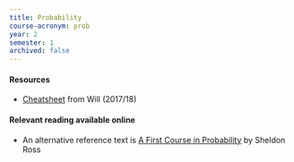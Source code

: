 ```yaml
---
title: Probability
course-acronym: prob
year: 2
semester: 1
archived: false
---
```


#### Resources

- [Cheatsheet](resources/math2/prob/Probability_Cheat_Sheet.pdf) from Will (2017/18)

#### Relevant reading available online

- An alternative reference text is [A First Course in Probability](https://discovered.ed.ac.uk/permalink/f/1njkql8/44UOE_ALMA51261998560002466) by Sheldon Ross
